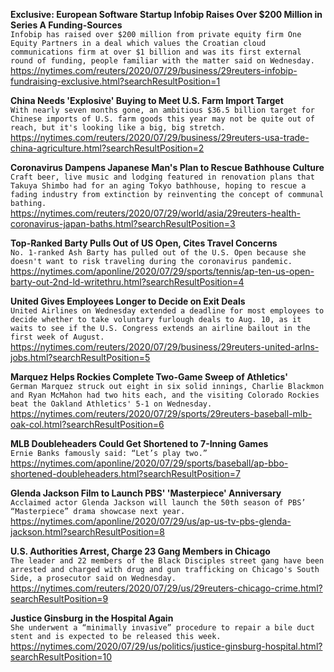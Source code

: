 **Exclusive: European Software Startup Infobip Raises Over $200 Million in Series A Funding-Sources**\
`Infobip has raised over $200 million from private equity firm One Equity Partners in a deal which values the Croatian cloud communications firm at over $1 billion and was its first external round of funding, people familiar with the matter said on Wednesday.`\
https://nytimes.com/reuters/2020/07/29/business/29reuters-infobip-fundraising-exclusive.html?searchResultPosition=1

**China Needs 'Explosive' Buying to Meet U.S. Farm Import Target**\
`With nearly seven months gone, an ambitious $36.5 billion target for Chinese imports of U.S. farm goods this year may not be quite out of reach, but it's looking like a big, big stretch.`\
https://nytimes.com/reuters/2020/07/29/business/29reuters-usa-trade-china-agriculture.html?searchResultPosition=2

**Coronavirus Dampens Japanese Man's Plan to Rescue Bathhouse Culture**\
`Craft beer, live music and lodging featured in renovation plans that Takuya Shimbo had for an aging Tokyo bathhouse, hoping to rescue a fading industry from extinction by reinventing the concept of communal bathing.`\
https://nytimes.com/reuters/2020/07/29/world/asia/29reuters-health-coronavirus-japan-baths.html?searchResultPosition=3

**Top-Ranked Barty Pulls Out of US Open, Cites Travel Concerns**\
`No. 1-ranked Ash Barty has pulled out of the U.S. Open because she doesn't want to risk traveling during the coronavirus pandemic.`\
https://nytimes.com/aponline/2020/07/29/sports/tennis/ap-ten-us-open-barty-out-2nd-ld-writethru.html?searchResultPosition=4

**United Gives Employees Longer to Decide on Exit Deals**\
`United Airlines on Wednesday extended a deadline for most employees to decide whether to take voluntary furlough deals to Aug. 10, as it waits to see if the U.S. Congress extends an airline bailout in the first week of August.`\
https://nytimes.com/reuters/2020/07/29/business/29reuters-united-arlns-jobs.html?searchResultPosition=5

**Marquez Helps Rockies Complete Two-Game Sweep of Athletics'**\
`German Marquez struck out eight in six solid innings, Charlie Blackmon and Ryan McMahon had two hits each, and the visiting Colorado Rockies beat the Oakland Athletics' 5-1 on Wednesday.`\
https://nytimes.com/reuters/2020/07/29/sports/29reuters-baseball-mlb-oak-col.html?searchResultPosition=6

**MLB Doubleheaders Could Get Shortened to 7-Inning Games**\
`Ernie Banks famously said: “Let’s play two.” `\
https://nytimes.com/aponline/2020/07/29/sports/baseball/ap-bbo-shortened-doubleheaders.html?searchResultPosition=7

**Glenda Jackson Film to Launch PBS' 'Masterpiece' Anniversary**\
`Acclaimed actor Glenda Jackson will launch the 50th season of PBS’ “Masterpiece” drama showcase next year. `\
https://nytimes.com/aponline/2020/07/29/us/ap-us-tv-pbs-glenda-jackson.html?searchResultPosition=8

**U.S. Authorities Arrest, Charge 23 Gang Members in Chicago**\
`The leader and 22 members of the Black Disciples street gang have been arrested and charged with drug and gun trafficking on Chicago's South Side, a prosecutor said on Wednesday.`\
https://nytimes.com/reuters/2020/07/29/us/29reuters-chicago-crime.html?searchResultPosition=9

**Justice Ginsburg in the Hospital Again**\
`She underwent a “minimally invasive” procedure to repair a bile duct stent and is expected to be released this week.`\
https://nytimes.com/2020/07/29/us/politics/justice-ginsburg-hospital.html?searchResultPosition=10

